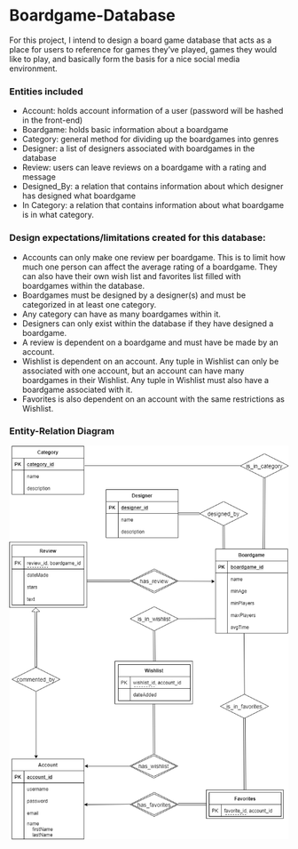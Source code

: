# Boardgame-Database


For this project, I intend to design a board game database that acts as a place for users to reference for games they’ve played, games they would like to play, and basically form the basis for a nice social media environment.


### Entities included
-	Account: holds account information of a user (password will be hashed in the front-end)
-	Boardgame: holds basic information about a boardgame
-	Category: general method for dividing up the boardgames into genres
-	Designer: a list of designers associated with boardgames in the database
-	Review: users can leave reviews on a boardgame with a rating and message
-	Designed_By: a relation that contains information about which designer has designed what boardgame
-	In Category: a relation that contains information about what boardgame is in what category.

### Design expectations/limitations created for this database:
-	Accounts can only make one review per boardgame. This is to limit how much one person can affect the average rating of a boardgame. They can also have their own wish list and favorites list filled with boardgames within the database.
-	Boardgames must be designed by a designer(s) and must be categorized in at least one category.
-	Any category can have as many boardgames within it.
-	Designers can only exist within the database if they have designed a boardgame.
-	A review is dependent on a boardgame and must have be made by an account.
-	Wishlist is dependent on an account. Any tuple in Wishlist can only be associated with one account, but an account can have many boardgames in their Wishlist. Any tuple in Wishlist must also have a boardgame associated with it.
-	Favorites is also dependent on an account with the same restrictions as Wishlist. 

### Entity-Relation Diagram
![er_diagram](BoardgameDatabaseERD.png)